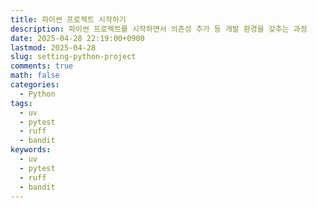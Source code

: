 ```yaml
---
title: 파이썬 프로젝트 시작하기
description: 파이썬 프로젝트를 시작하면서 의존성 추가 등 개발 환경을 갖추는 과정
date: 2025-04-28 22:19:00+0900
lastmod: 2025-04-28
slug: setting-python-project
comments: true
math: false
categories:
  - Python
tags:
  - uv
  - pytest
  - ruff
  - bandit
keywords:
  - uv
  - pytest
  - ruff
  - bandit
---
```

